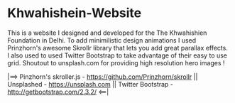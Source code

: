 # Khwahishein-Website

This is a website I designed and developed for the The Khwahishien Foundation in Delhi. To add minimilistic design animations I used Prinzhorn's awesome Skrollr library that lets you add great parallax effects. I also used to used Twitter Bootstrap to take advantage of their easy to use grid. Shoutout to unsplash.com for providing high resolution hero images !

|==> Pinzhorn's skroller.js - https://github.com/Prinzhorn/skrollr ||                                                     Unsplashed - https://unsplash.com ||                                                                                 Twitter Bootstrap - http://getbootstrap.com/2.3.2/ <==|
